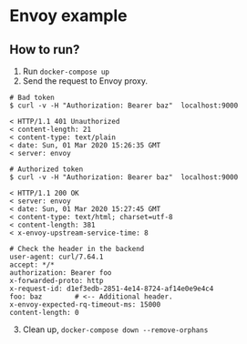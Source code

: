 # Envoy example

## How to run?

1. Run `docker-compose up`
2. Send the request to Envoy proxy.

```shell
# Bad token
$ curl -v -H "Authorization: Bearer baz"  localhost:9000

< HTTP/1.1 401 Unauthorized
< content-length: 21
< content-type: text/plain
< date: Sun, 01 Mar 2020 15:26:35 GMT
< server: envoy

# Authorized token
$ curl -v -H "Authorization: Bearer baz"  localhost:9000

< HTTP/1.1 200 OK
< server: envoy
< date: Sun, 01 Mar 2020 15:27:45 GMT
< content-type: text/html; charset=utf-8
< content-length: 381
< x-envoy-upstream-service-time: 8

# Check the header in the backend
user-agent: curl/7.64.1
accept: */*
authorization: Bearer foo
x-forwarded-proto: http
x-request-id: d1ef3edb-2851-4e14-8724-af14e0e9e4c4
foo: baz        # <-- Additional header.
x-envoy-expected-rq-timeout-ms: 15000
content-length: 0
```
3. Clean up, `docker-compose down --remove-orphans`
